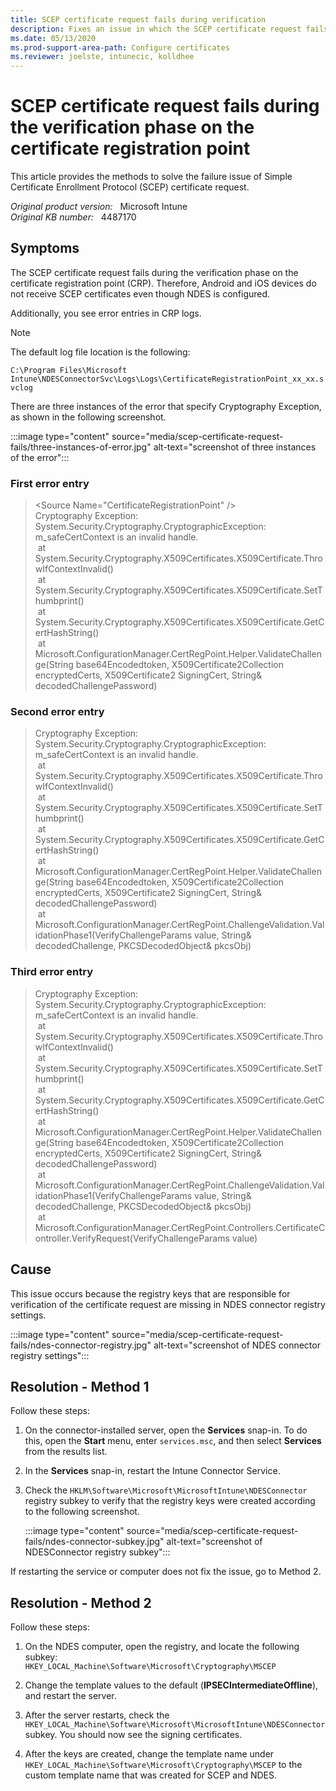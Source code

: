 ```yaml
---
title: SCEP certificate request fails during verification
description: Fixes an issue in which the SCEP certificate request fails during the verification phase on the certificate registration point.
ms.date: 05/13/2020
ms.prod-support-area-path: Configure certificates
ms.reviewer: joelste, intunecic, kolldhee
---
```

# SCEP certificate request fails during the verification phase on the certificate registration point

This article provides the methods to solve the failure issue of Simple Certificate Enrollment Protocol (SCEP) certificate request.

_Original product version:_ &nbsp; Microsoft Intune  
_Original KB number:_ &nbsp; 4487170

## Symptoms

The SCEP certificate request fails during the verification phase on the certificate registration point (CRP). Therefore, Android and iOS devices do not receive SCEP certificates even though NDES is configured.

Additionally, you see error entries in CRP logs.

> [!NOTE]
> The default log file location is the following:
>  
> `C:\Program Files\Microsoft Intune\NDESConnectorSvc\Logs\Logs\CertificateRegistrationPoint_xx_xx.svclog`

There are three instances of the error that specify Cryptography Exception, as shown in the following screenshot.

:::image type="content" source="media/scep-certificate-request-fails/three-instances-of-error.jpg" alt-text="screenshot of three instances of the error":::

### First error entry

> \<Source Name="CertificateRegistrationPoint" />  
> Cryptography Exception: System.Security.Cryptography.CryptographicException: m_safeCertContext is an invalid handle.  
>&nbsp;at System.Security.Cryptography.X509Certificates.X509Certificate.ThrowIfContextInvalid()  
>&nbsp;at System.Security.Cryptography.X509Certificates.X509Certificate.SetThumbprint()  
>&nbsp;at System.Security.Cryptography.X509Certificates.X509Certificate.GetCertHashString()  
>&nbsp;at Microsoft.ConfigurationManager.CertRegPoint.Helper.ValidateChallenge(String base64Encodedtoken, X509Certificate2Collection encryptedCerts, X509Certificate2 SigningCert, String&amp; decodedChallengePassword)

### Second error entry

> Cryptography Exception: System.Security.Cryptography.CryptographicException: m_safeCertContext is an invalid handle.  
>&nbsp;at System.Security.Cryptography.X509Certificates.X509Certificate.ThrowIfContextInvalid()  
>&nbsp;at System.Security.Cryptography.X509Certificates.X509Certificate.SetThumbprint()  
>&nbsp;at System.Security.Cryptography.X509Certificates.X509Certificate.GetCertHashString()  
>&nbsp;at Microsoft.ConfigurationManager.CertRegPoint.Helper.ValidateChallenge(String base64Encodedtoken, X509Certificate2Collection encryptedCerts, X509Certificate2 SigningCert, String&amp; decodedChallengePassword)  
>&nbsp;at Microsoft.ConfigurationManager.CertRegPoint.ChallengeValidation.ValidationPhase1(VerifyChallengeParams value, String&amp; decodedChallenge, PKCSDecodedObject&amp; pkcsObj)</ApplicationData></E2ETraceEvent>

### Third error entry

> Cryptography Exception: System.Security.Cryptography.CryptographicException: m_safeCertContext is an invalid handle.  
>&nbsp;at System.Security.Cryptography.X509Certificates.X509Certificate.ThrowIfContextInvalid()  
>&nbsp;at System.Security.Cryptography.X509Certificates.X509Certificate.SetThumbprint()  
>&nbsp;at System.Security.Cryptography.X509Certificates.X509Certificate.GetCertHashString()  
>&nbsp;at Microsoft.ConfigurationManager.CertRegPoint.Helper.ValidateChallenge(String base64Encodedtoken, X509Certificate2Collection encryptedCerts, X509Certificate2 SigningCert, String&amp; decodedChallengePassword)  
>&nbsp;at Microsoft.ConfigurationManager.CertRegPoint.ChallengeValidation.ValidationPhase1(VerifyChallengeParams value, String&amp; decodedChallenge, PKCSDecodedObject&amp; pkcsObj)  
>&nbsp;at Microsoft.ConfigurationManager.CertRegPoint.Controllers.CertificateController.VerifyRequest(VerifyChallengeParams value)  

## Cause

This issue occurs because the registry keys that are responsible for verification of the certificate request are missing in NDES connector registry settings.

:::image type="content" source="media/scep-certificate-request-fails/ndes-connector-registry.jpg" alt-text="screenshot of NDES connector registry settings":::

## Resolution - Method 1

Follow these steps:

1. On the connector-installed server, open the **Services** snap-in. To do this, open the **Start** menu, enter `services.msc`, and then select **Services** from the results list.
2. In the **Services** snap-in, restart the Intune Connector Service.
3. Check the `HKLM\Software\Microsoft\MicrosoftIntune\NDESConnector` registry subkey to verify that the registry keys were created according to the following screenshot.

    :::image type="content" source="media/scep-certificate-request-fails/ndes-connector-subkey.jpg" alt-text="screenshot of NDESConnector registry subkey":::

If restarting the service or computer does not fix the issue, go to Method 2.

## Resolution - Method 2

Follow these steps:

1. On the NDES computer, open the registry, and locate the following subkey:  
    `HKEY_LOCAL_Machine\Software\Microsoft\Cryptography\MSCEP`

2. Change the template values to the default (**IPSECIntermediateOffline**), and restart the server.

3. After the server restarts, check the `HKEY_LOCAL_Machine\Software\Microsoft\MicrosoftIntune\NDESConnector` subkey. You should now see the signing certificates.

4. After the keys are created, change the template name under `HKEY_LOCAL_Machine\Software\Microsoft\Cryptography\MSCEP` to the custom template name that was created for SCEP and NDES.
